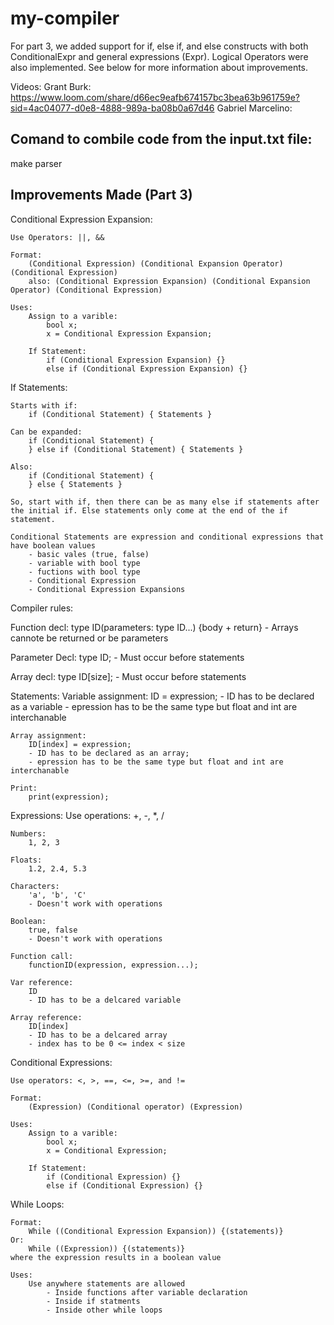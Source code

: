 # my-compiler
For part 3, we added support for if, else if, and else constructs with both ConditionalExpr and general expressions (Expr). Logical Operators were also implemented. See below for more information about improvements.

Videos:
Grant Burk: https://www.loom.com/share/d66ec9eafb674157bc3bea63b961759e?sid=4ac04077-d0e8-4888-989a-ba08b0a67d46 
Gabriel Marcelino: 

## Comand to combile code from the input.txt file:
make parser

## Improvements Made (Part 3)
Conditional Expression Expansion:

    Use Operators: ||, &&
    
    Format:
        (Conditional Expression) (Conditional Expansion Operator) (Conditional Expression)
        also: (Conditional Expression Expansion) (Conditional Expansion Operator) (Conditional Expression)

    Uses: 
        Assign to a varible:
            bool x;
            x = Conditional Expression Expansion;

        If Statement:
            if (Conditional Expression Expansion) {} 
            else if (Conditional Expression Expansion) {}

If Statements: 

    Starts with if:
        if (Conditional Statement) { Statements }

    Can be expanded:
        if (Conditional Statement) {
        } else if (Conditional Statement) { Statements }

    Also:
        if (Conditional Statement) {
        } else { Statements }

    So, start with if, then there can be as many else if statements after the initial if. Else statements only come at the end of the if statement.

    Conditional Statements are expression and conditional expressions that have boolean values
        - basic vales (true, false)
        - variable with bool type
        - fuctions with bool type
        - Conditional Expression
        - Conditional Expression Expansions
    


Compiler rules:

Function decl:
    type ID(parameters: type ID...) {body + return}
    - Arrays cannote be returned or be parameters

Parameter Decl:
    type ID;
    - Must occur before statements

Array decl:
    type ID[size];
    - Must occur before statements

Statements:
    Variable assignment:
        ID = expression;
        - ID has to be declared as a variable
        - epression has to be the same type but float and int are interchanable
    
    Array assignment:
        ID[index] = expression;
        - ID has to be declared as an array;
        - epression has to be the same type but float and int are interchanable
    
    Print:
        print(expression);

Expressions:
    Use operations: +, -, *, /

    Numbers:
        1, 2, 3
    
    Floats:
        1.2, 2.4, 5.3

    Characters:
        'a', 'b', 'C'
        - Doesn't work with operations
    
    Boolean:
        true, false
        - Doesn't work with operations
    
    Function call:
        functionID(expression, expression...);

    Var reference:
        ID
        - ID has to be a delcared variable

    Array reference:
        ID[index]
        - ID has to be a delcared array
        - index has to be 0 <= index < size

Conditional Expressions:

    Use operators: <, >, ==, <=, >=, and !=

    Format:
        (Expression) (Conditional operator) (Expression)

    Uses: 
        Assign to a varible:
            bool x;
            x = Conditional Expression;

        If Statement:
            if (Conditional Expression) {} 
            else if (Conditional Expression) {}

While Loops:

    Format:
        While ((Conditional Expression Expansion)) {(statements)}
    Or:
        While ((Expression)) {(statements)}
    where the expression results in a boolean value

    Uses:
        Use anywhere statements are allowed
            - Inside functions after variable declaration
            - Inside if statments
            - Inside other while loops